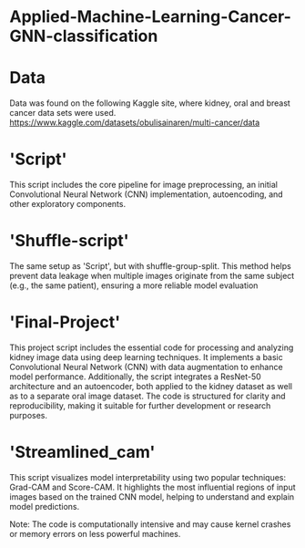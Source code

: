 # Applied-Machine-Learning-Cancer-GNN-classification

# Data 
Data was found on the following Kaggle site, where kidney, oral and breast cancer data sets were used.
https://www.kaggle.com/datasets/obulisainaren/multi-cancer/data

# 'Script' 
This script includes the core pipeline for image preprocessing, an initial Convolutional Neural Network (CNN) implementation, autoencoding, and other exploratory components.

# 'Shuffle-script'
The same setup as 'Script', but with shuffle-group-split. This method helps prevent data leakage when multiple images originate from the same subject (e.g., the same patient), ensuring a more reliable model evaluation 

# 'Final-Project'
This project script includes the essential code for processing and analyzing kidney image data using deep learning techniques. It implements a basic Convolutional Neural Network (CNN) with data augmentation to enhance model performance. Additionally, the script integrates a ResNet-50 architecture and an autoencoder, both applied to the kidney dataset as well as to a separate oral image dataset. The code is structured for clarity and reproducibility, making it suitable for further development or research purposes.

# 'Streamlined_cam' 
This script visualizes model interpretability using two popular techniques: Grad-CAM and Score-CAM.
It highlights the most influential regions of input images based on the trained CNN model, helping to understand and explain model predictions.

Note: The code is computationally intensive and may cause kernel crashes or memory errors on less powerful machines.
